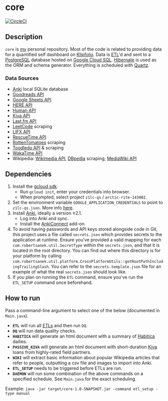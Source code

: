 # core
[![CircleCI](https://circleci.com/gh/z1lc/core/tree/master.svg?style=shield)](https://circleci.com/gh/z1lc/core/tree/master)

## Description
`core` is [my](http://www.robertsanek.com) personal repository. Most of the code is related to providing data for a quantified self dashboard on [Klipfolio](https://www.klipfolio.com/). Data is [ETL](https://en.wikipedia.org/wiki/Extract,_transform,_load)'d and sent to a [PostgreSQL](https://en.wikipedia.org/wiki/PostgreSQL) database hosted on [Google Cloud SQL](https://cloud.google.com/sql/). [Hibernate](http://hibernate.org/orm/) is used as the ORM and schema generator. Everything is scheduled with [Quartz](http://www.quartz-scheduler.org/).

### Data Sources
* [Anki](https://apps.ankiweb.net/) local SQLite database
* [Goodreads API](https://www.goodreads.com/api)
* [Google Sheets API](https://developers.google.com/sheets/)
* [HERE API](https://developer.here.com/)
* [Human API](https://www.humanapi.co/developers/)
* [Kiva API](https://build.kiva.org/)
* [Last.fm API](https://www.last.fm/api)
* [LeetCode](https://leetcode.com/) scraping
* [LIFX API](https://api.developer.lifx.com/)
* [RescueTime API](https://www.rescuetime.com/developers)
* [RottenTomatoes](https://www.rottentomatoes.com/) scraping
* [Toodledo API](https://api.toodledo.com/3/index.php) & scraping
* [WakaTime API](https://wakatime.com/developers)
* Wikipedia: [Wikimedia API](https://wikimedia.org/api/rest_v1/), [DBpedia](https://wiki.dbpedia.org/) scraping, [MediaWiki API](https://www.wikidata.org/w/api.php)

## Dependencies
1. Install the [gcloud sdk](https://cloud.google.com/sdk/install).
    * Run `gcloud init`, enter your credentials into browser.
    * When prompted, select project `z1lc-qs` / `arctic-rite-143002`.
2. Set the environment variable `GOOGLE_APPLICATION_CREDENTIALS` to point to `z1lc-qs.json`. More info [here](https://cloud.google.com/docs/authentication/getting-started).
3. Install [Anki](http://ankisrs.net/), ideally a version ≥2.1.
    * Log into Anki and sync.
    * Install the [AnkiConnect](https://ankiweb.net/shared/info/2055492159) add-on.
4. To avoid having passwords and API keys stored alongside code in Git, this project uses a file called `secrets.json` which provides secrets to the application at runtime. Ensure you've provided a valid mapping for each `com.robertsanek.util.SecretType` within the `secrets.json`, and that it is located in the root directory. You can find out where this directory is for your platform by calling `com.robertsanek.util.platform.CrossPlatformUtils::getRootPathIncludingTrailingSlash`. You can refer to the `secrets.template.json` file for an example of what the real `secrets.json` should look like. 
5. If you plan on running the `ETL` command, ensure you've run the `ETL_SETUP` command once beforehand.

## How to run
Pass a command-line argument to select one of the below (documented in `Main.java`).

* **`ETL`** will run all [ETLs](https://en.wikipedia.org/wiki/Extract,_transform,_load) and then run `DQ`.
* **`DQ`** will run data quality checks.
* **`HABITICA`** will generate an html document with a summary of [Habitica](https://habitica.com/) dailies.
* **`PASSIVE_KIVA`** will generate an html document with short-duration [Kiva](https://www.kiva.org/) loans from highly-rated field partners.
* **`WIKI`** will extract basic information about popular Wikipedia articles that refer to people, outputting a csv file and images to import into Anki.
* **`ETL_SETUP`** needs to be triggered before ETLs are run.
* **`DAEMON`** will run some combination of the above commands on a specified schedule. See `Main.java` for the exact scheduling.

Example: `java -jar target/core-1.0-SNAPSHOT.jar -command etl_setup -type manual`